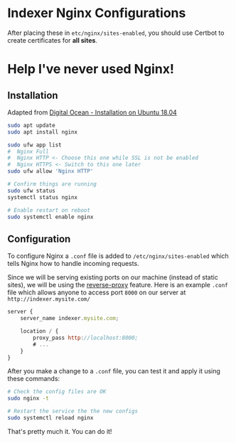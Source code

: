 # Indexer Nginx Configurations

After placing these in `etc/nginx/sites-enabled`, you should use Certbot to create certificates for **all sites**.

# Help I've never used Nginx!

## Installation

Adapted from [Digital Ocean - Installation on Ubuntu 18.04](https://www.digitalocean.com/community/tutorials/how-to-install-nginx-on-ubuntu-18-04#step-2-%E2%80%93-adjusting-the-firewall)

```bash
sudo apt update
sudo apt install nginx

sudo ufw app list
#  Nginx Full
#  Nginx HTTP <- Choose this one while SSL is not be enabled
#  Nginx HTTPS <- Switch to this one later
sudo ufw allow 'Nginx HTTP'

# Confirm things are running
sudo ufw status
systemctl status nginx

# Enable restart on reboot
sudo systemctl enable nginx
```

## Configuration

To configure Nginx a `.conf` file is added to `/etc/nginx/sites-enabled` which tells Nginx how to handle incoming requests.

Since we will be serving existing ports on our machine (instead of static sites), we will be using the [reverse-proxy](https://docs.nginx.com/nginx/admin-guide/web-server/reverse-proxy/) feature. Here is an example `.conf` file which allows anyone to access port `8000` on our server at `http://indexer.mysite.com/`

```js
server {
    server_name indexer.mysite.com;

    location / {
        proxy_pass http://localhost:8000;
        # ...
    }
}
```

After you make a change to a `.conf` file, you can test it and apply it using these commands:

```bash
# Check the config files are OK
sudo nginx -t

# Restart the service the the new configs
sudo systemctl reload nginx
```

That's pretty much it. You can do it!
